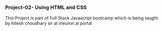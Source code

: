 ### Project-02- Using HTML and CSS
This Project is part of Full Stack Javascript bootcamp which is being taught by hitesh choudhary sir at ineuron.ai portal


